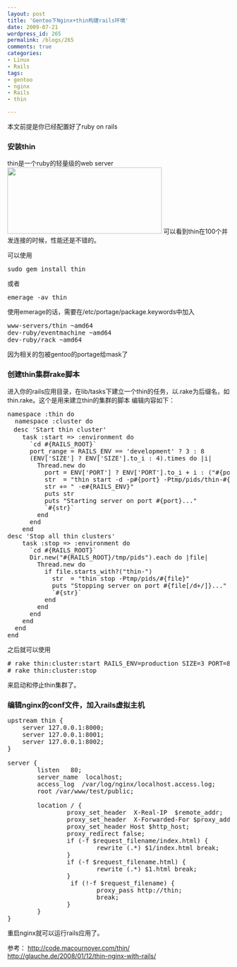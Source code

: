 ```yaml
---
layout: post
title: 'Gentoo下Nginx+thin构建rails环境'
date: 2009-07-21
wordpress_id: 265
permalink: /blogs/265
comments: true
categories:
- Linux
- Rails
tags:
- gentoo
- nginx
- Rails
- thin

---
```

本文前提是你已经配置好了ruby on rails
### 安装thin
thin是一个ruby的轻量级的web server
<img class="alignnone" title="thin" src="http://chart.apis.google.com/chart?cht=bvg&amp;chd=t:14.98,54.8723076923077,48.9184615384615,79.9276923076923|14.8692307692308,65.0615384615385,70.4446153846154,89.5553846153846|14.9476923076923,35.1123076923077,70.18,88.6769230769231&amp;chbh=16&amp;chs=350x150&amp;chl=WEBrick|Mongrel|Evented%20M.|Thin&amp;chco=000000,666666,cccccc&amp;chdl=1%20c%20req.|10%20c%20req.|100%20c%20req." alt="" width="350" height="150" />
可以看到thin在100个并发连接的时候，性能还是不错的。 

可以使用
<pre class="prettyprint linenums">sudo gem install thin</pre>
或者
<pre class="prettyprint linenums">emerage -av thin</pre>
使用emerage的话，需要在/etc/portage/package.keywords中加入
<pre class="prettyprint linenums">www-servers/thin ~amd64
dev-ruby/eventmachine ~amd64
dev-ruby/rack ~amd64</pre>
因为相关的包被gentoo的portage给mask了
### 创建thin集群rake脚本
进入你的rails应用目录，在lib/tasks下建立一个thin的任务，以.rake为后缀名，如thin.rake。这个是用来建立thin的集群的脚本
编辑内容如下：
<pre class="prettyprint linenums">namespace :thin do
  namespace :cluster do
　desc 'Start thin cluster'
    task :start =&gt; :environment do
      `cd #{RAILS_ROOT}`
      port_range = RAILS_ENV == 'development' ? 3 : 8
      (ENV['SIZE'] ? ENV['SIZE'].to_i : 4).times do |i|
        Thread.new do
          port = ENV['PORT'] ? ENV['PORT'].to_i + i : ("#{port_range}%03d" % i)
          str  = "thin start -d -p#{port} -Ptmp/pids/thin-#{port}.pid"
          str += " -e#{RAILS_ENV}"
          puts str
          puts "Starting server on port #{port}..."
          `#{str}`
        end
      end
    end
desc 'Stop all thin clusters'
    task :stop =&gt; :environment do
      `cd #{RAILS_ROOT}`
      Dir.new("#{RAILS_ROOT}/tmp/pids").each do |file|
        Thread.new do
          if file.starts_with?("thin-")
            str  = "thin stop -Ptmp/pids/#{file}"
            puts "Stopping server on port #{file[/d+/]}..."
            `#{str}`
          end
        end
      end
    end
  end
end</pre>
之后就可以使用
<pre class="prettyprint linenums"># rake thin:cluster:start RAILS_ENV=production SIZE=3 PORT=8000
# rake thin:cluster:stop</pre>
来启动和停止thin集群了。
### 编辑nginx的conf文件，加入rails虚拟主机
<pre class="prettyprint linenums">
upstream thin {
    server 127.0.0.1:8000;
    server 127.0.0.1:8001;
    server 127.0.0.1:8002;
}

server {
        listen   80;
        server_name  localhost;
        access_log  /var/log/nginx/localhost.access.log;
        root /var/www/test/public;

        location / {
                proxy_set_header  X-Real-IP  $remote_addr;
                proxy_set_header  X-Forwarded-For $proxy_add_x_forwarded_for;
                proxy_set_header Host $http_host;
                proxy_redirect false;
                if (-f $request_filename/index.html) {
                        rewrite (.*) $1/index.html break;
                }
                if (-f $request_filename.html) {
                        rewrite (.*) $1.html break;
                }
                 if (!-f $request_filename) {
                        proxy_pass http://thin;
                        break;
                }
        }
}
</pre>
重启nginx就可以运行rails应用了。

参考：
<a href="http://code.macournoyer.com/thin/" target="_blank">http://code.macournoyer.com/thin/</a>
<a href="http://glauche.de/2008/01/12/thin-nginx-with-rails/" target="_blank">http://glauche.de/2008/01/12/thin-nginx-with-rails/</a>
